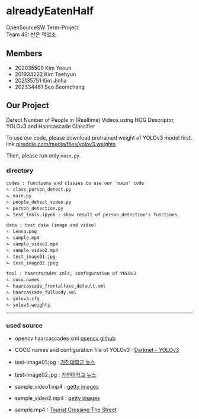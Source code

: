 # alreadyEatenHalf
OpenSourceSW Term-Project   
Team 43: 반은 먹었조

## Members
- 202035509 Kim Yeeun
- 201934222 Kim Taehyun
- 202135751 Kim Jinha
- 202334481 Seo Beomchang

## Our Project
Detect Number of People in (Realtime) Videos using HOG Descriptor, YOLOv3 and Haarcascade Classifier

To use our code, please download pretrained weight of YOLOv3 model first. link [pjreddie.com/media/files/yolov3.weights](https://pjreddie.com/media/files/yolov3.weights)


Then, please run only ```main.py```.


### directory

```
codes : functions and classes to use our 'main' code
ㄴ class_person_detect.py
ㄴ main.py
ㄴ people_detect_video.py
ㄴ person_detection.py
ㄴ test_tools.ipynb : show result of person_detection's functions

data : test data (image and video)
ㄴ Lenna.png
ㄴ sample.mp4
ㄴ sample_video1.mp4
ㄴ sample_video2.mp4
ㄴ test_image01.jpg
ㄴ test_image02.jpeg

tool : haarcascades xmls, configuration of YOLOv3
ㄴ coco.names
ㄴ haarcascade_frontalface_default.xml
ㄴ haarcascade_fullbody.xml
ㄴ yolov3.cfg
ㄴ yolov3.weights
```

---
### used source
- opencv haarcascades xml [opencv github](https://github.com/opencv/opencv/tree/master/data/haarcascades)
- COCO names and configuration file of YOLOv3 : [Darknet - YOLOv3](https://github.com/pjreddie/darknet/tree/master/data)


- test-Image01.jpg : [가천대학교 뉴스](https://www.gachon.ac.kr/pr/1443/subview.do?enc=Zm5jdDF8QEB8JTJGYmJzJTJGcHIlMkY0NjQlMkY5MDMzOSUyRmFydGNsVmlldy5kbyUzRnBhZ2UlM0QxJTI2c3JjaENvbHVtbiUzRCUyNnNyY2hXcmQlM0QlMjZiYnNDbFNlcSUzRCUyNmJic09wZW5XcmRTZXElM0QlMjZyZ3NCZ25kZVN0ciUzRCUyNnJnc0VuZGRlU3RyJTNEJTI2aXNWaWV3TWluZSUzRGZhbHNlJTI2cGFzc3dvcmQlM0QlMjY%3D)
- test-Image02.jpg : [가천대학교 뉴스](https://www.gachon.ac.kr/pr/1443/subview.do?enc=Zm5jdDF8QEB8JTJGYmJzJTJGcHIlMkY0NjQlMkY5MTE3MyUyRmFydGNsVmlldy5kbyUzRnBhZ2UlM0QxJTI2c3JjaENvbHVtbiUzRCUyNnNyY2hXcmQlM0QlMjZiYnNDbFNlcSUzRCUyNmJic09wZW5XcmRTZXElM0QlMjZyZ3NCZ25kZVN0ciUzRCUyNnJnc0VuZGRlU3RyJTNEJTI2aXNWaWV3TWluZSUzRGZhbHNlJTI2cGFzc3dvcmQlM0QlMjY%3D)

- sample_video1.mp4 : [getty images](https://www.gettyimages.com/detail/video/meet-at-the-bus-stop-stock-footage/1409936094?adppopup=true)
- sample_video2.mp4 : [getty images](https://www.gettyimages.com/detail/video/waiting-at-the-bus-stop-stock-footage/1409935022)
- sample.mp4 : [Tourist Crossing The Street](https://www.pexels.com/video/tourist-crossing-the-street-855565/)
